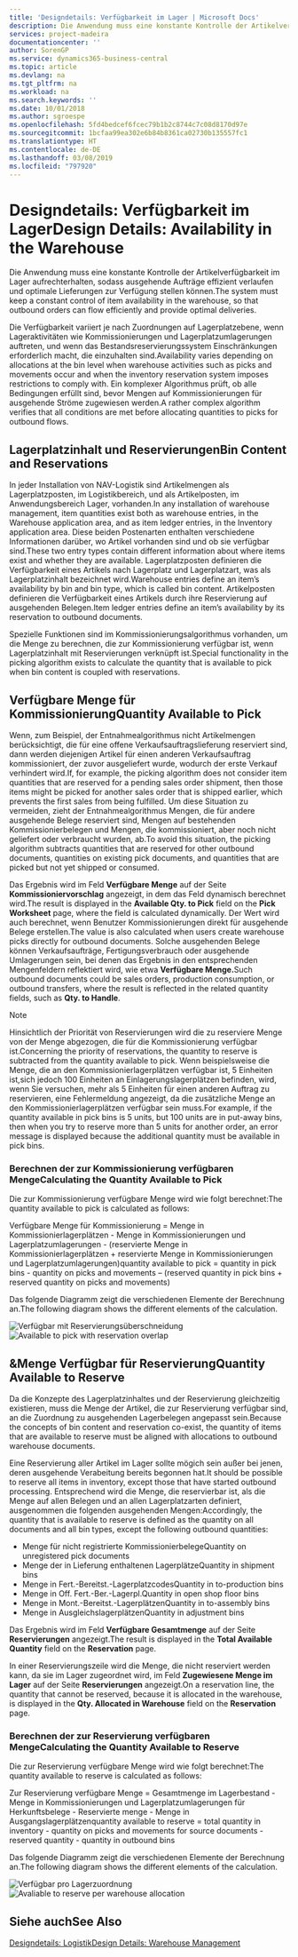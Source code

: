 ```yaml
---
title: 'Designdetails: Verfügbarkeit im Lager | Microsoft Docs'
description: Die Anwendung muss eine konstante Kontrolle der Artikelverfügbarkeit im Lager aufrechterhalten, sodass ausgehende Aufträge effizient verlaufen und optimale Lieferungen zur Verfügung stellen können.
services: project-madeira
documentationcenter: ''
author: SorenGP
ms.service: dynamics365-business-central
ms.topic: article
ms.devlang: na
ms.tgt_pltfrm: na
ms.workload: na
ms.search.keywords: ''
ms.date: 10/01/2018
ms.author: sgroespe
ms.openlocfilehash: 5fd4bedcef6fcec79b1b2c8744c7c08d8170d97e
ms.sourcegitcommit: 1bcfaa99ea302e6b84b8361ca02730b135557fc1
ms.translationtype: HT
ms.contentlocale: de-DE
ms.lasthandoff: 03/08/2019
ms.locfileid: "797920"
---
```

# <a name="design-details-availability-in-the-warehouse"></a><span data-ttu-id="138e8-103">Designdetails: Verfügbarkeit im Lager</span><span class="sxs-lookup"><span data-stu-id="138e8-103">Design Details: Availability in the Warehouse</span></span>
<span data-ttu-id="138e8-104">Die Anwendung muss eine konstante Kontrolle der Artikelverfügbarkeit im Lager aufrechterhalten, sodass ausgehende Aufträge effizient verlaufen und optimale Lieferungen zur Verfügung stellen können.</span><span class="sxs-lookup"><span data-stu-id="138e8-104">The system must keep a constant control of item availability in the warehouse, so that outbound orders can flow efficiently and provide optimal deliveries.</span></span>  

 <span data-ttu-id="138e8-105">Die Verfügbarkeit variiert je nach Zuordnungen auf Lagerplatzebene, wenn Lageraktivitäten wie Kommissionierungen und Lagerplatzumlagerungen auftreten, und wenn das Bestandsreservierungssystem Einschränkungen erforderlich macht, die einzuhalten sind.</span><span class="sxs-lookup"><span data-stu-id="138e8-105">Availability varies depending on allocations at the bin level when warehouse activities such as picks and movements occur and when the inventory reservation system imposes restrictions to comply with.</span></span> <span data-ttu-id="138e8-106">Ein komplexer Algorithmus prüft, ob alle Bedingungen erfüllt sind, bevor Mengen auf Kommissionierungen für ausgehende Ströme zugewiesen werden.</span><span class="sxs-lookup"><span data-stu-id="138e8-106">A rather complex algorithm verifies that all conditions are met before allocating quantities to picks for outbound flows.</span></span>  

## <a name="bin-content-and-reservations"></a><span data-ttu-id="138e8-107">Lagerplatzinhalt und Reservierungen</span><span class="sxs-lookup"><span data-stu-id="138e8-107">Bin Content and Reservations</span></span>  
 <span data-ttu-id="138e8-108">In jeder Installation von NAV-Logistik sind Artikelmengen als Lagerplatzposten, im Logistikbereich, und als Artikelposten, im Anwendungsbereich Lager, vorhanden.</span><span class="sxs-lookup"><span data-stu-id="138e8-108">In any installation of warehouse management, item quantities exist both as warehouse entries, in the Warehouse application area, and as item ledger entries, in the Inventory application area.</span></span> <span data-ttu-id="138e8-109">Diese beiden Postenarten enthalten verschiedene Informationen darüber, wo Artikel vorhanden sind und ob sie verfügbar sind.</span><span class="sxs-lookup"><span data-stu-id="138e8-109">These two entry types contain different information about where items exist and whether they are available.</span></span> <span data-ttu-id="138e8-110">Lagerplatzposten definieren die Verfügbarkeit eines Artikels nach Lagerplatz und Lagerplatzart, was als Lagerplatzinhalt bezeichnet wird.</span><span class="sxs-lookup"><span data-stu-id="138e8-110">Warehouse entries define an item’s availability by bin and bin type, which is called bin content.</span></span> <span data-ttu-id="138e8-111">Artikelposten definieren die Verfügbarkeit eines Artikels durch ihre Reservierung auf ausgehenden Belegen.</span><span class="sxs-lookup"><span data-stu-id="138e8-111">Item ledger entries define an item’s availability by its reservation to outbound documents.</span></span>  

 <span data-ttu-id="138e8-112">Spezielle Funktionen sind im Kommissionierungsalgorithmus vorhanden, um die Menge zu berechnen, die zur Kommissionierung verfügbar ist, wenn Lagerplatzinhalt mit Reservierungen verknüpft ist.</span><span class="sxs-lookup"><span data-stu-id="138e8-112">Special functionality in the picking algorithm exists to calculate the quantity that is available to pick when bin content is coupled with reservations.</span></span>  

## <a name="quantity-available-to-pick"></a><span data-ttu-id="138e8-113">Verfügbare Menge für Kommissionierung</span><span class="sxs-lookup"><span data-stu-id="138e8-113">Quantity Available to Pick</span></span>  
 <span data-ttu-id="138e8-114">Wenn, zum Beispiel, der Entnahmealgorithmus nicht Artikelmengen berücksichtigt, die für eine offene Verkaufsauftragslieferung reserviert sind, dann werden diejenigen Artikel für einen anderen Verkaufsauftrag kommissioniert, der zuvor ausgeliefert wurde, wodurch der erste Verkauf verhindert wird.</span><span class="sxs-lookup"><span data-stu-id="138e8-114">If, for example, the picking algorithm does not consider item quantities that are reserved for a pending sales order shipment, then those items might be picked for another sales order that is shipped earlier, which prevents the first sales from being fulfilled.</span></span> <span data-ttu-id="138e8-115">Um diese Situation zu vermeiden, zieht der Entnahmealgorithmus Mengen, die für andere ausgehende Belege reserviert sind, Mengen auf bestehenden Kommissionierbelegen und Mengen, die kommissioniert, aber noch nicht geliefert oder verbraucht wurden, ab.</span><span class="sxs-lookup"><span data-stu-id="138e8-115">To avoid this situation, the picking algorithm subtracts quantities that are reserved for other outbound documents, quantities on existing pick documents, and quantities that are picked but not yet shipped or consumed.</span></span>  

 <span data-ttu-id="138e8-116">Das Ergebnis wird im Feld **Verfügbare Menge** auf der Seite **Kommissioniervorschlag** angezeigt, in dem das Feld dynamisch berechnet wird.</span><span class="sxs-lookup"><span data-stu-id="138e8-116">The result is displayed in the **Available Qty. to Pick** field on the **Pick Worksheet** page, where the field is calculated dynamically.</span></span> <span data-ttu-id="138e8-117">Der Wert wird auch berechnet, wenn Benutzer Kommissionierungen direkt für ausgehende Belege erstellen.</span><span class="sxs-lookup"><span data-stu-id="138e8-117">The value is also calculated when users create warehouse picks directly for outbound documents.</span></span> <span data-ttu-id="138e8-118">Solche ausgehenden Belege können Verkaufsaufträge, Fertigungsverbrauch oder ausgehende Umlagerungen sein, bei denen das Ergebnis in den entsprechenden Mengenfeldern reflektiert wird, wie etwa **Verfügbare Menge.**</span><span class="sxs-lookup"><span data-stu-id="138e8-118">Such outbound documents could be sales orders, production consumption, or outbound transfers, where the result is reflected in the related quantity fields, such as **Qty. to Handle**.</span></span>  

> [!NOTE]  
>  <span data-ttu-id="138e8-119">Hinsichtlich der Priorität von Reservierungen wird die zu reserviere Menge von der Menge abgezogen, die für die Kommissionierung verfügbar ist.</span><span class="sxs-lookup"><span data-stu-id="138e8-119">Concerning the priority of reservations, the quantity to reserve is subtracted from the quantity available to pick.</span></span> <span data-ttu-id="138e8-120">Wenn beispielsweise die Menge, die an den Kommissionierlagerplätzen verfügbar ist, 5 Einheiten ist,sich jedoch 100 Einheiten an Einlagerungslagerplätzen befinden, wird, wenn Sie versuchen, mehr als 5 Einheiten für einen anderen Auftrag zu reservieren, eine Fehlermeldung angezeigt, da die zusätzliche Menge an den Kommissionierlagerplätzen verfügbar sein muss.</span><span class="sxs-lookup"><span data-stu-id="138e8-120">For example, if the quantity available in pick bins is 5 units, but 100 units are in put-away bins, then when you try to reserve more than 5 units for another order, an error message is displayed because the additional quantity must be available in pick bins.</span></span>  

### <a name="calculating-the-quantity-available-to-pick"></a><span data-ttu-id="138e8-121">Berechnen der zur Kommissionierung verfügbaren Menge</span><span class="sxs-lookup"><span data-stu-id="138e8-121">Calculating the Quantity Available to Pick</span></span>  
 <span data-ttu-id="138e8-122">Die zur Kommissionierung verfügbare Menge wird wie folgt berechnet:</span><span class="sxs-lookup"><span data-stu-id="138e8-122">The quantity available to pick is calculated as follows:</span></span>  

 <span data-ttu-id="138e8-123">Verfügbare Menge für Kommissionierung = Menge in Kommissionierlagerplätzen - Menge in Kommissionierungen und Lagerplatzumlagerungen - (reservierte Menge in Kommissionierlagerplätzen + reservierte Menge in Kommissionierungen und Lagerplatzumlagerungen)</span><span class="sxs-lookup"><span data-stu-id="138e8-123">quantity available to pick = quantity in pick bins - quantity on picks and movements – (reserved quantity in pick bins + reserved quantity on picks and movements)</span></span>  

 <span data-ttu-id="138e8-124">Das folgende Diagramm zeigt die verschiedenen Elemente der Berechnung an.</span><span class="sxs-lookup"><span data-stu-id="138e8-124">The following diagram shows the different elements of the calculation.</span></span>  

 <span data-ttu-id="138e8-125">![Verfügbar mit Reservierungsüberschneidung](media/design_details_warehouse_management_availability_2.png "Verfügbar mit Reservierungsüberschneidung")</span><span class="sxs-lookup"><span data-stu-id="138e8-125">![Available to pick with reservation overlap](media/design_details_warehouse_management_availability_2.png "Available to pick with reservation overlap")</span></span>  

## <a name="quantity-available-to-reserve"></a><span data-ttu-id="138e8-126">&Menge Verfügbar für Reservierung</span><span class="sxs-lookup"><span data-stu-id="138e8-126">Quantity Available to Reserve</span></span>  
 <span data-ttu-id="138e8-127">Da die Konzepte des Lagerplatzinhaltes und der Reservierung gleichzeitig existieren, muss die Menge der Artikel, die zur Reservierung verfügbar sind, an die Zuordnung zu ausgehenden Lagerbelegen angepasst sein.</span><span class="sxs-lookup"><span data-stu-id="138e8-127">Because the concepts of bin content and reservation co-exist, the quantity of items that are available to reserve must be aligned with allocations to outbound warehouse documents.</span></span>  

 <span data-ttu-id="138e8-128">Eine Reservierung aller Artikel im Lager sollte mögich sein außer bei jenen, deren ausgehende Verabeitung bereits begonnen hat.</span><span class="sxs-lookup"><span data-stu-id="138e8-128">It should be possible to reserve all items in inventory, except those that have started outbound processing.</span></span> <span data-ttu-id="138e8-129">Entsprechend wird die Menge, die reservierbar ist, als die Menge auf allen Belegen und an allen Lagerplatzarten definiert, ausgenommen die folgenden ausgehenden Mengen:</span><span class="sxs-lookup"><span data-stu-id="138e8-129">Accordingly, the quantity that is available to reserve is defined as the quantity on all documents and all bin types, except the following outbound quantities:</span></span>  

-   <span data-ttu-id="138e8-130">Menge für nicht registrierte Kommissionierbelege</span><span class="sxs-lookup"><span data-stu-id="138e8-130">Quantity on unregistered pick documents</span></span>  
-   <span data-ttu-id="138e8-131">Menge der in Lieferung enthaltenen Lagerplätze</span><span class="sxs-lookup"><span data-stu-id="138e8-131">Quantity in shipment bins</span></span>  
-   <span data-ttu-id="138e8-132">Menge in Fert.-Bereitst.-Lagerplatzcodes</span><span class="sxs-lookup"><span data-stu-id="138e8-132">Quantity in to-production bins</span></span>  
-   <span data-ttu-id="138e8-133">Menge in Off. Fert.-Ber.-Lagerpl.</span><span class="sxs-lookup"><span data-stu-id="138e8-133">Quantity in open shop floor bins</span></span>  
-   <span data-ttu-id="138e8-134">Menge in Mont.-Bereitst.-Lagerplätzen</span><span class="sxs-lookup"><span data-stu-id="138e8-134">Quantity in to-assembly bins</span></span>  
-   <span data-ttu-id="138e8-135">Menge in Ausgleichslagerplätzen</span><span class="sxs-lookup"><span data-stu-id="138e8-135">Quantity in adjustment bins</span></span>  

 <span data-ttu-id="138e8-136">Das Ergebnis wird im Feld **Verfügbare Gesamtmenge** auf der Seite **Reservierungen** angezeigt.</span><span class="sxs-lookup"><span data-stu-id="138e8-136">The result is displayed in the **Total Available Quantity** field on the **Reservation** page.</span></span>  

 <span data-ttu-id="138e8-137">In einer Reservierungszeile wird die Menge, die nicht reserviert werden kann, da sie im Lager zugeordnet wird, im Feld **Zugewiesene Menge im Lager** auf der Seite **Reservierungen** angezeigt.</span><span class="sxs-lookup"><span data-stu-id="138e8-137">On a reservation line, the quantity that cannot be reserved, because it is allocated in the warehouse, is displayed in the **Qty. Allocated in Warehouse** field on the **Reservation** page.</span></span>  

### <a name="calculating-the-quantity-available-to-reserve"></a><span data-ttu-id="138e8-138">Berechnen der zur Reservierung verfügbaren Menge</span><span class="sxs-lookup"><span data-stu-id="138e8-138">Calculating the Quantity Available to Reserve</span></span>  
 <span data-ttu-id="138e8-139">Die zur Reservierung verfügbare Menge wird wie folgt berechnet:</span><span class="sxs-lookup"><span data-stu-id="138e8-139">The quantity available to reserve is calculated as follows:</span></span>  

 <span data-ttu-id="138e8-140">Zur Reservierung verfügbare Menge = Gesamtmenge im Lagerbestand - Menge in Kommissionierungen und Lagerplatzumlagerungen für Herkunftsbelege - Reservierte menge - Menge in Ausgangslagerplätzen</span><span class="sxs-lookup"><span data-stu-id="138e8-140">quantity available to reserve = total quantity in inventory - quantity on picks and movements for source documents - reserved quantity - quantity in outbound bins</span></span>  

 <span data-ttu-id="138e8-141">Das folgende Diagramm zeigt die verschiedenen Elemente der Berechnung an.</span><span class="sxs-lookup"><span data-stu-id="138e8-141">The following diagram shows the different elements of the calculation.</span></span>  

 <span data-ttu-id="138e8-142">![Verfügbar pro Lagerzuordnung](media/design_details_warehouse_management_availability_3.png "Verfügbar pro Lagerzuordnung")</span><span class="sxs-lookup"><span data-stu-id="138e8-142">![Avaliable to reserve per warehouse allocation](media/design_details_warehouse_management_availability_3.png "Avaliable to reserve per warehouse allocation")</span></span>  

## <a name="see-also"></a><span data-ttu-id="138e8-143">Siehe auch</span><span class="sxs-lookup"><span data-stu-id="138e8-143">See Also</span></span>  
 [<span data-ttu-id="138e8-144">Designdetails: Logistik</span><span class="sxs-lookup"><span data-stu-id="138e8-144">Design Details: Warehouse Management</span></span>](design-details-warehouse-management.md)
